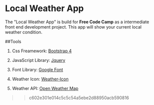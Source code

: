 # Local Weather App

The "Local Weather App" is build for **Free Code Camp** as a intermediate front end development project. This app will show your current local weather condition.

##Tools

1. Css Freamework: [Bootstrap 4](https://getbootstrap.com/) 

2. JavaScript Library: [Jquery](https://jquery.com/)

3. Font Library: [Google Font](https://fonts.google.com/)

4. Weather Icon: [Weather-Icon](http://erikflowers.github.io/weather-icons/)

5. Weather API: [Open Weather Map](https://openweathermap.org/api)

>>c602e301e014c5c5c54a5ebe2d88950acb590816

